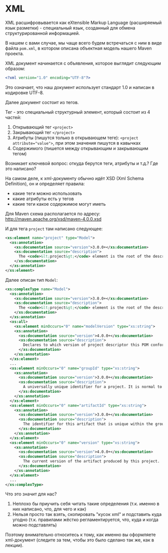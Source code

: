 # XML

XML расшифровывается как eXtensible Markup Language (расширяемый язык разметки) - специальный язык, созданный для обмена структурированной информацией.

В нашем с вами случае, мы чаще всего будем встречаться с ним в виде файла `pom.xml`, в котором описана объектная модель нашего Maven проекта.

XML документ начинается с объявления, которое выглядит следующим образом:
```xml
<?xml version="1.0" encoding="UTF-8"?>
```

Это означает, что наш документ использует стандарт 1.0 и написан в кодировке UTF-8.

Далее документ состоит из тегов.

Тег - это специальный структурный элемент, который состоит из 4 частей:
1. Открывающий тег `<project>`
1. Закрывающий тег `</project>`
1. Атрибуты (пишутся только в открывающем теге): `<project attribute="value">`, при этом значения пишутся в кавычках
1. Содержимого (пишется между открывающим и закрывающим тегом)

Возникает ключевой вопрос: откуда берутся теги, атрибуты и т.д.? Где это написано?

На самом деле, к xml-документу обычно идёт XSD (Xml Schema Definition), он и определяет правила:
- какие теги можно использовать
- какие атрибуты есть у тегов
- какие теги какое содержимое могут иметь

Для Maven схема располагается по адресу: http://maven.apache.org/xsd/maven-4.0.0.xsd

И для тега `project` там написано следующее:
```xml
<xs:element name="project" type="Model">
  <xs:annotation>
    <xs:documentation source="version">3.0.0+</xs:documentation>
    <xs:documentation source="description">
      The <code>&lt;project&gt;</code> element is the root of the descriptor. The following table lists all of the possible child elements.
    </xs:documentation>
  </xs:annotation>
</xs:element>
```

Далее описан тип `Model`:
```xml
<xs:complexType name="Model">
  <xs:annotation>
    <xs:documentation source="version">3.0.0+</xs:documentation>
    <xs:documentation source="description">
      The <code>&lt;project&gt;</code> element is the root of the descriptor. The following table lists all of the possible child elements.
    </xs:documentation>
  </xs:annotation>
  <xs:all>
    <xs:element minOccurs="0" name="modelVersion" type="xs:string">
    <xs:annotation>
      <xs:documentation source="version">4.0.0+</xs:documentation>
      <xs:documentation source="description">
        Declares to which version of project descriptor this POM conforms.
      </xs:documentation>
    </xs:annotation>
  </xs:element>
  ...
  <xs:element minOccurs="0" name="groupId" type="xs:string">
    <xs:annotation>
      <xs:documentation source="version">3.0.0+</xs:documentation>
      <xs:documentation source="description">
        A universally unique identifier for a project. It is normal to use a fully-qualified package name to distinguish it from other projects with a similar name (eg. <code>org.apache.maven</code>).
      </xs:documentation>
    </xs:annotation>
  </xs:element>
  <xs:element minOccurs="0" name="artifactId" type="xs:string">
    <xs:annotation>
      <xs:documentation source="version">3.0.0+</xs:documentation>
      <xs:documentation source="description">
        The identifier for this artifact that is unique within the group given by the group ID. An artifact is something that is either produced or used by a project. Examples of artifacts produced by Maven for a project include: JARs, source and binary distributions, and WARs.
      </xs:documentation>
    </xs:annotation>
  </xs:element>
  <xs:element minOccurs="0" name="version" type="xs:string">
    <xs:annotation>
      <xs:documentation source="version">4.0.0+</xs:documentation>
      <xs:documentation source="description">
        The current version of the artifact produced by this project.
      </xs:documentation>
    </xs:annotation>
  </xs:element>
  ...
</xs:complexType>  
```

Что это значит для нас?
1. Неплохо бы приучить себя читать такие определения (т.к. именно в них написано, что, для чего и как)
1. Нельзя просто так взять, скопировать "кусок xml" и подставить куда угодно (т.к. правилами жёстко регламентируется, что, куда и когда можно подставлять)

Поэтому внимательно относитесь к тому, как именно вы оформляете xml-документ (следите за тем, чтобы это было сделано так же, как в лекции).
